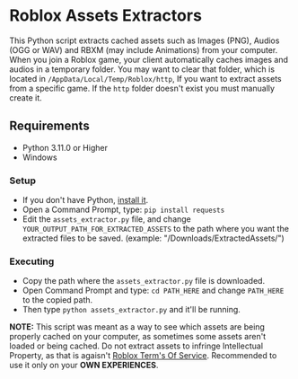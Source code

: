 # Roblox Assets Extractors
 This Python script extracts cached assets such as Images (PNG), Audios (OGG or WAV) and RBXM (may include Animations) from your computer.
 When you join a Roblox game, your client automatically caches images and audios in a temporary folder. You may want to clear that folder, which is located in `/AppData/Local/Temp/Roblox/http`, If you want to extract assets from a specific game.
 If the `http` folder doesn't exist you must manually create it.

## Requirements
- Python 3.11.0 or Higher
- Windows

### Setup
- If you don't have Python, [install it](https://www.python.org/downloads/).
- Open a Command Prompt, type: `pip install requests`
- Edit the `assets_extractor.py` file, and change `YOUR_OUTPUT_PATH_FOR_EXTRACTED_ASSETS` to the path where you want the extracted files to be saved. (example: "/Downloads/ExtractedAssets/")

### Executing
- Copy the path where the `assets_extractor.py` file is downloaded.
- Open Command Prompt and type: `cd PATH_HERE` and change `PATH_HERE` to the copied path.
- Then type `python assets_extractor.py` and it'll be running.

**NOTE:** This script was meant as a way to see which assets are being properly cached on your computer, as sometimes some assets aren't loaded or being cached. Do not extract assets to infringe Intellectual Property, as that is agaisn't [Roblox Term's Of Service](https://en.help.roblox.com/hc/en-us/articles/115004647846). Recommended to use it only on your **OWN EXPERIENCES**.
